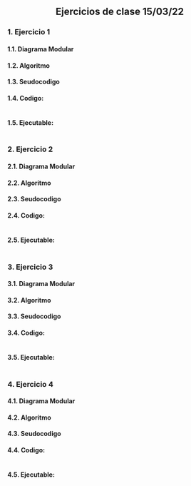 <h2 align="center">Ejercicios de clase 15/03/22</h2>

### 1. Ejercicio 1

#### 1.1. Diagrama Modular

#### 1.2. Algoritmo

#### 1.3. Seudocodigo

#### 1.4. Codigo:
```cpp
```

#### 1.5. Ejecutable:
```
```

### 2. Ejercicio 2

#### 2.1. Diagrama Modular

#### 2.2. Algoritmo

#### 2.3. Seudocodigo

#### 2.4. Codigo:
```cpp
```

#### 2.5. Ejecutable:
```
```

### 3. Ejercicio 3

#### 3.1. Diagrama Modular

#### 3.2. Algoritmo

#### 3.3. Seudocodigo

#### 3.4. Codigo:
```cpp
```

#### 3.5. Ejecutable:
```
```

### 4. Ejercicio 4

#### 4.1. Diagrama Modular

#### 4.2. Algoritmo

#### 4.3. Seudocodigo

#### 4.4. Codigo:
```cpp
```

#### 4.5. Ejecutable:
```
```